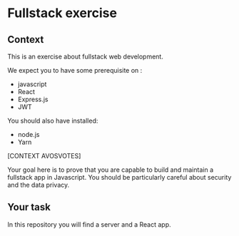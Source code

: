 # Fullstack exercise

## Context

This is an exercise about fullstack web development.

We expect you to have some prerequisite on :

- javascript
- React
- Express.js
- JWT

You should also have installed:

- node.js
- Yarn

[CONTEXT AVOSVOTES]

Your goal here is to prove that you are capable to build and maintain a fullstack app in Javascript.
You should be particularly careful about security and the data privacy.

## Your task

In this repository you will find a server and a React app.
